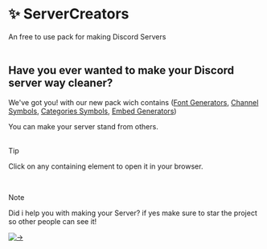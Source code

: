 # ✨ ServerCreators
An free to use pack for making Discord Servers
<br><br>

## Have you ever wanted to make your Discord server way cleaner?
We've got you! with our new pack wich contains ([Font Generators](https://github.com/Alangopro/ServerCreators/blob/main/FontGenerators.md), [Channel Symbols](https://github.com/Alangopro/ServerCreators/blob/main/ChannelSymbols.md), [Categories Symbols](https://github.com/Alangopro/ServerCreators/blob/main/CategoriesSymbols.md), [Embed Generators](https://github.com/Alangopro/ServerCreators/blob/main/EmbedGenerators.md))

You can make your server stand from others.
<br>
<br>

> [!TIP]
> Click on any containing element to open it in your browser.
<br>

> [!NOTE]
> Did i help you with making your Server? if yes make sure to star the project so other people can see it!

[![->](https://img.shields.io/github/stars/Alangopro/ServerCreators.svg?style=social&label=Star&maxAge=2592000)](https://github.com/Alangopro/ServerCreators)
